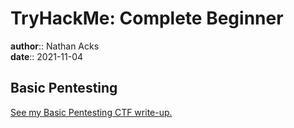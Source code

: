# TryHackMe: Complete Beginner

**author**:: Nathan Acks  
**date**:: 2021-11-04

## Basic Pentesting

[See my Basic Pentesting CTF write-up.](../notes/tryhackme-basic-pentesting.md)
